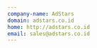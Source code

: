```yaml
---
company-name: AdStars
domain: adstars.co.id
home: http://adstars.co.id
email: sales@adstars.co.id
---
```





